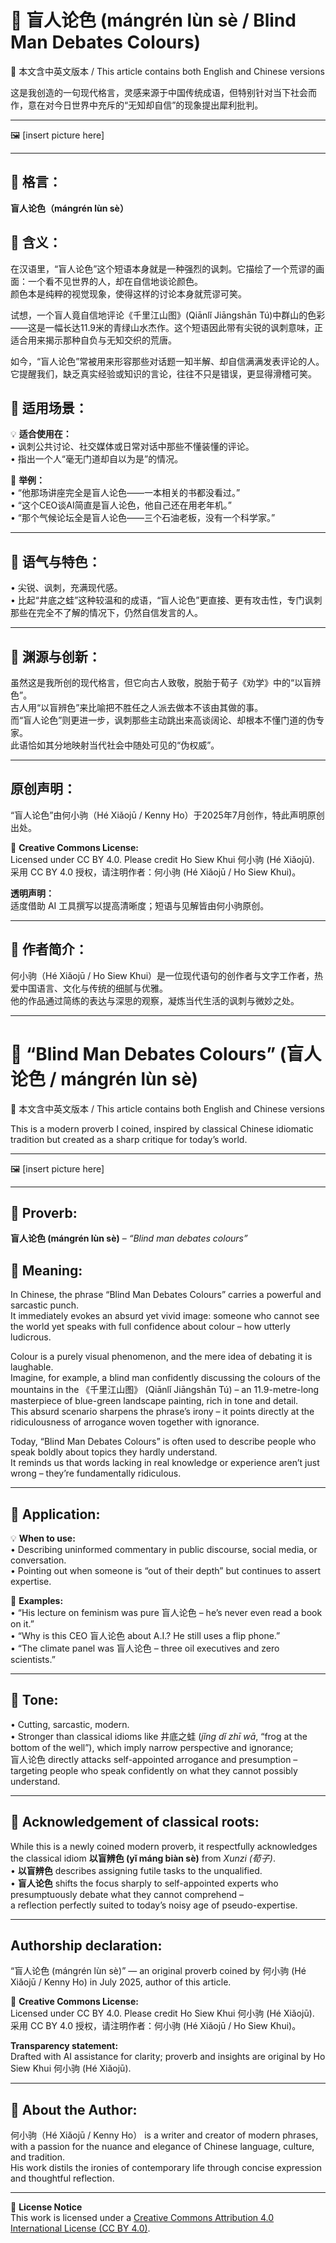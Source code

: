 <!-- 
[Metadata]
title: "📜 盲人论色 (mángrén lùn sè)"
author: Ho Siew Khui (何小驹 Hé Xiǎojū)
license: CC-BY-4.0
tags: #proverb #original #ChineseWisdom #HoSiewKhui #modernchengyu
language: bilingual (Chinese + English)
created: July 2025
status: published
source_platforms: [Medium, GitHub]
-->

# 📜 盲人论色 (mángrén lùn sè / Blind Man Debates Colours)

📜 本文含中英文版本 / This article contains both English and Chinese versions  

这是我创造的一句现代格言，灵感来源于中国传统成语，但特别针对当下社会而作，意在对今日世界中充斥的“无知却自信”的现象提出犀利批判。  
________________________________________

🖼️ [insert picture here]  
________________________________________

## 🔹 格言：  
**盲人论色（mángrén lùn sè）**

## 🔹 含义：  
在汉语里，“盲人论色”这个短语本身就是一种强烈的讽刺。它描绘了一个荒谬的画面：一个看不见世界的人，却在自信地谈论颜色。  
颜色本是纯粹的视觉现象，使得这样的讨论本身就荒谬可笑。  

试想，一个盲人竟自信地评论《千里江山图》(Qiānlǐ Jiāngshān Tú)中群山的色彩——这是一幅长达11.9米的青绿山水杰作。这个短语因此带有尖锐的讽刺意味，正适合用来揭示那种自负与无知交织的荒唐。  

如今，“盲人论色”常被用来形容那些对话题一知半解、却自信满满发表评论的人。  
它提醒我们，缺乏真实经验或知识的言论，往往不只是错误，更显得滑稽可笑。  

## 🔹 适用场景：  
💡 **适合使用在：**  
• 讽刺公共讨论、社交媒体或日常对话中那些不懂装懂的评论。  
• 指出一个人“毫无门道却自以为是”的情况。  

📝 **举例：**  
• “他那场讲座完全是盲人论色——一本相关的书都没看过。”  
• “这个CEO谈AI简直是盲人论色，他自己还在用老年机。”  
• “那个气候论坛全是盲人论色——三个石油老板，没有一个科学家。”  

________________________________________

## 🔹 语气与特色：  
• 尖锐、讽刺，充满现代感。  
• 比起“井底之蛙”这种较温和的成语，“盲人论色”更直接、更有攻击性，专门讽刺那些在完全不了解的情况下，仍然自信发言的人。  

________________________________________

## 🔹 渊源与创新：  
虽然这是我所创的现代格言，但它向古人致敬，脱胎于荀子《劝学》中的“以盲辨色”。  
古人用“以盲辨色”来比喻把不胜任之人派去做本不该由其做的事。  
而“盲人论色”则更进一步，讽刺那些主动跳出来高谈阔论、却根本不懂门道的伪专家。  
此语恰如其分地映射当代社会中随处可见的“伪权威”。  

________________________________________

## 原创声明：  
“盲人论色”由何小驹（Hé Xiǎojū / Kenny Ho）于2025年7月创作，特此声明原创出处。  

🌿 **Creative Commons License:**  
Licensed under CC BY 4.0. Please credit Ho Siew Khui 何小驹 (Hé Xiǎojū).  
采用 CC BY 4.0 授权，请注明作者：何小驹 (Hé Xiǎojū / Ho Siew Khui)。  

**透明声明：**  
适度借助 AI 工具撰写以提高清晰度；短语与见解皆由何小驹原创。  

________________________________________

## 🌿 作者简介：  
何小驹（Hé Xiǎojū / Ho Siew Khui）是一位现代语句的创作者与文字工作者，热爱中国语言、文化与传统的细腻与优雅。  
他的作品通过简练的表达与深思的观察，凝炼当代生活的讽刺与微妙之处。  

________________________________________

# 📜 “Blind Man Debates Colours” (盲人论色 / mángrén lùn sè) 

📜 本文含中英文版本 / This article contains both English and Chinese versions

This is a modern proverb I coined, inspired by classical Chinese idiomatic tradition but created as a sharp critique for today’s world.  
________________________________________

🖼️ [insert picture here]  
________________________________________

## 🔹 Proverb:  
**盲人论色 (mángrén lùn sè)** – *“Blind man debates colours”*  

## 🔹 Meaning:  
In Chinese, the phrase “Blind Man Debates Colours” carries a powerful and sarcastic punch.  
It immediately evokes an absurd yet vivid image: someone who cannot see the world yet speaks with full confidence about colour – how utterly ludicrous.  

Colour is a purely visual phenomenon, and the mere idea of debating it is laughable.  
Imagine, for example, a blind man confidently discussing the colours of the mountains in the 《千里江山图》 (Qiānlǐ Jiāngshān Tú) – an 11.9-metre-long masterpiece of blue-green landscape painting, rich in tone and detail.  
This absurd scenario sharpens the phrase’s irony – it points directly at the ridiculousness of arrogance woven together with ignorance.  

Today, “Blind Man Debates Colours” is often used to describe people who speak boldly about topics they hardly understand.  
It reminds us that words lacking in real knowledge or experience aren’t just wrong – they’re fundamentally ridiculous.  

________________________________________

## 🔹 Application:  
💡 **When to use:**  
• Describing uninformed commentary in public discourse, social media, or conversation.  
• Pointing out when someone is “out of their depth” but continues to assert expertise.  

📝 **Examples:**  
• “His lecture on feminism was pure 盲人论色 – he’s never even read a book on it.”  
• “Why is this CEO 盲人论色 about A.I.? He still uses a flip phone.”  
• “The climate panel was 盲人论色 – three oil executives and zero scientists.”  

________________________________________

## 🔹 Tone:  
• Cutting, sarcastic, modern.  
• Stronger than classical idioms like 井底之蛙 (*jǐng dǐ zhī wā*, “frog at the bottom of the well”), which imply narrow perspective and ignorance;  
  盲人论色 directly attacks self-appointed arrogance and presumption – targeting people who speak confidently on what they cannot possibly understand.  

________________________________________

## 🔹 Acknowledgement of classical roots:  
While this is a newly coined modern proverb, it respectfully acknowledges the classical idiom **以盲辨色 (yǐ máng biàn sè)** from *Xunzi (荀子)*.  
• **以盲辨色** describes assigning futile tasks to the unqualified.  
• **盲人论色** shifts the focus sharply to self-appointed experts who presumptuously debate what they cannot comprehend –  
  a reflection perfectly suited to today’s noisy age of pseudo-expertise.  

________________________________________

## Authorship declaration:  
“盲人论色 (mángrén lùn sè)” — an original proverb coined by 何小驹 (Hé Xiǎojū / Kenny Ho) in July 2025, author of this article.  

🌿 **Creative Commons License:**  
Licensed under CC BY 4.0. Please credit Ho Siew Khui 何小驹 (Hé Xiǎojū).  
采用 CC BY 4.0 授权，请注明作者：何小驹 (Hé Xiǎojū / Ho Siew Khui)。  

**Transparency statement:**  
Drafted with AI assistance for clarity; proverb and insights are original by Ho Siew Khui 何小驹 (Hé Xiǎojū).  

________________________________________

## 🌿 About the Author:  
何小驹（Hé Xiǎojū / Kenny Ho） is a writer and creator of modern phrases,  
with a passion for the nuance and elegance of Chinese language, culture, and tradition.  
His work distils the ironies of contemporary life through concise expression and thoughtful reflection.


---

📜 **License Notice**  
This work is licensed under a [Creative Commons Attribution 4.0 International License (CC BY 4.0)](https://creativecommons.org/licenses/by/4.0/).
